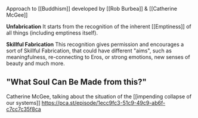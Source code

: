 Approach to [[Buddhism]] developed by [[Rob Burbea]] & [[Catherine McGee]]

**Unfabrication**
It starts from the recognition of the inherent [[Emptiness]] of all things (including emptiness itself).

**Skillful Fabrication**
This recognition gives permission and encourages a sort of Skillful Fabrication, that could have different "aims", such as meaningfulness, re-connecting to Eros, or strong emotions, new senses of beauty and much more.


## "What Soul Can Be Made from this?"
Catherine McGee, talking about the situation of the [[impending collapse of our systems]]
https://pca.st/episode/1ecc9fc3-51c9-49c9-ab6f-c7cc7c35f8ca